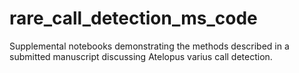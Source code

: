 # rare_call_detection_ms_code
Supplemental notebooks demonstrating the methods described in a submitted manuscript discussing Atelopus varius call detection.
